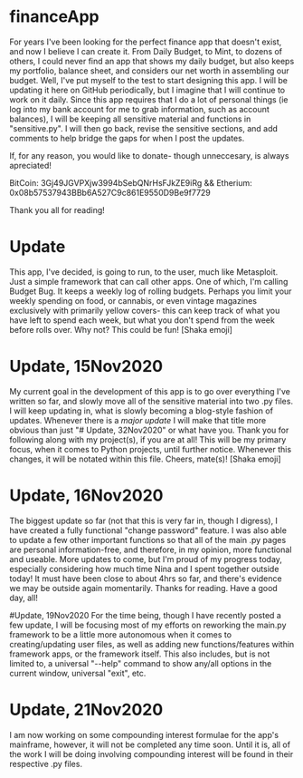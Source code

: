 # financeApp
For years I've been looking for the perfect finance app that doesn't exist, and now I believe I can create it.  From Daily Budget, to Mint, to dozens of others, I could never find an app that shows my daily budget, but also keeps my portfolio, balance sheet, and considers our net worth in assembling our budget.  Well, I've put myself to the test to start designing this app.  I will be updating it here on GitHub periodically, but I imagine that I will continue to work on it daily.  Since this app requires that I do a lot of personal things (ie log into my bank account for me to grab information, such as account balances), I will be keeping all sensitive material and functions in "sensitive.py".  I will then go back, revise the sensitive sections, and add comments to help bridge the gaps for when I post the updates.

If, for any reason, you would like to donate- though unneccesary, is always apreciated!

BitCoin: 3Gj49JGVPXjw3994bSebQNrHsFJkZE9iRg && 
Etherium: 0x08b57537943BBb6A527C9c861E9550D9Be9f7729

Thank you all for reading!

# Update
This app, I've decided, is going to run, to the user, much like Metasploit.  Just a simple framework that can call other apps.  One of which, I'm calling Budget Bug.  It keeps a weekly log of rolling budgets.  Perhaps you limit your weekly spending on food, or cannabis, or even vintage magazines exclusively with primarily yellow covers- this can keep track of what you have left to spend each week, but what you don't spend from the week before rolls over.  Why not?  This could be fun!  [Shaka emoji]

# Update, 15Nov2020
My current goal in the development of this app is to go over everything I've written so far, and slowly move all of the sensitive material into two .py files.  I will keep updating in, what is slowly becoming a blog-style fashion of updates.  Whenever there is a *major update* I will make that title more obvious than just "# Update, 32Nov2020" or what have you.  Thank you for following along with my project(s), if you are at all!  This will be my primary focus, when it comes to Python projects, until further notice.  Whenever this changes, it will be notated within this file.  Cheers, mate(s)!  [Shaka emoji]

# Update, 16Nov2020
The biggest update so far (not that this is very far in, though I digress), I have created a fully functional "change password" feature.  I was also able to update a few other important functions so that all of the main .py pages are personal information-free, and therefore, in my opinion, more functional and useable.  More updates to come, but I'm proud of my progress today, especially considering how much time Nina and I spent together outside today!  It must have been close to about 4hrs so far, and there's evidence we may be outside again momentarily.  Thanks for reading.  Have a good day, all!

#Update, 19Nov2020
For the time being, though I have recently posted a few update, I will be focusing most of my efforts on reworking the main.py framework to be a little more autonomous when it comes to creating/updating user files, as well as adding new functions/features within framework apps, or the framework itself.  This also includes, but is not limited to, a universal "--help" command to show any/all options in the current window, universal "exit", etc.

# Update, 21Nov2020
I am now working on some compounding interest formulae for the app's mainframe, however, it will not be completed any time soon.  Until it is, all of the work I will be doing involving compounding interest will be found in their respective .py files.
